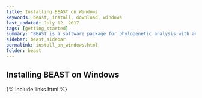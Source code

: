 ```yaml
---
title: Installing BEAST on Windows
keywords: beast, install, download, windows
last_updated: July 12, 2017
tags: [getting_started]
summary: "BEAST is a software package for phylogenetic analysis with an emphasis on time-scaled trees."
sidebar: beast_sidebar
permalink: install_on_windows.html
folder: beast
---
```


## Installing BEAST on Windows

{% include links.html %}
